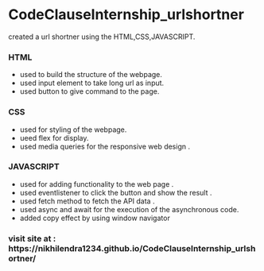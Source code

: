 # CodeClauseInternship_urlshortner
created a url shortner using the HTML,CSS,JAVASCRIPT.
<h3>HTML</h3>
<ul>
  <li>used to build the structure of the webpage.</li>
  <li>used input element to take long url as input.</li>
  <li>used button to give command to the page.</li>
</ul>
<h3>CSS</h3>
<ul>
  <li>used for styling of the webpage.</li>
  <li>ueed flex for display.</li>
  <li>used media queries for the responsive web design .</li>
</ul>
<h3>JAVASCRIPT</h3>
<ul>
  <li>used for adding functionality to the web page .</li>
  <li>used eventlistener to click the button and show the result .</li>
  <li>used fetch method to fetch the API data .</li>
  <li>used async and await for the execution of the asynchronous code.</li>
  <li>added copy effect by using window navigator </li>
</ul>
<h3>visit site at : https://nikhilendra1234.github.io/CodeClauseInternship_urlshortner/</h3>
